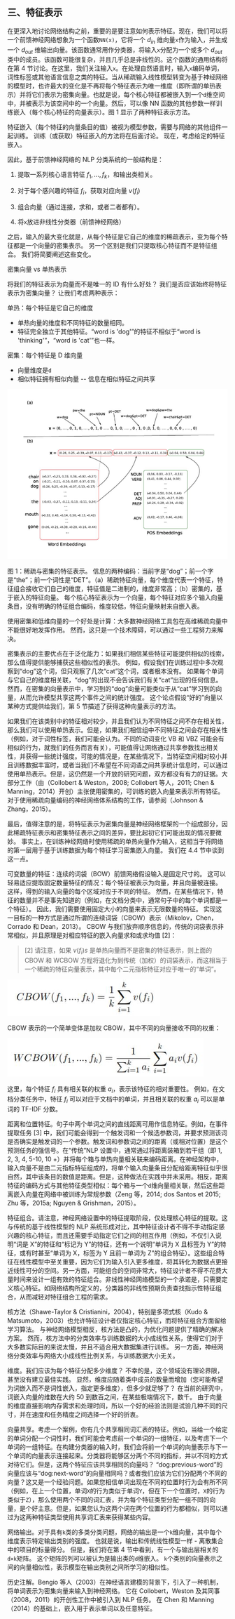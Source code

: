 ## 三、特征表示

在更深入地讨论网络结构之前，重要的是要注意如何表示特征。现在，我们可以将一个前馈神经网络想象为一个函数`NN(x)`，它将一个 $d_{in}$ 维向量`x`作为输入，并生成一个 $d_{out}$ 维输出向量。该函数通常用作分类器，将输入`x`分配为一个或多个 $d_{out}$ 类中的成员。该函数可能很复杂，并且几乎总是非线性的。这个函数的通用结构将在第 4 节讨论。在这里，我们关注输入`x`。在处理自然语言时，输入`x`编码单词，词性标签或其他语言信息之类的特征。当从稀疏输入线性模型转变为基于神经网络的模型时，也许最大的变化是不再将每个特征表示为唯一维度（即所谓的单热表示）并将它们表示为密集向量。也就是说，每个核心特征都被嵌入到一个`d`维空间中，并被表示为该空间中的一个向量。然后，可以像 NN 函数的其他参数一样训练嵌入（每个核心特征的向量表示）。图 1 显示了两种特征表示方法。

特征嵌入（每个特征的向量条目的值）被视为模型参数，需要与网络的其他组件一起训练。 训练（或获取）特征嵌入的方法将在后面讨论。 现在，考虑给定的特征嵌入。 

因此，基于前馈神经网络的 NLP 分类系统的一般结构是：

1.  提取一系列核心语言特征 $f_1, ..., f_k$，和输出类相关。

2.  对于每个感兴趣的特征 $f_i$，获取对应向量 $v(f_i)$

3.  组合向量（通过连接，求和，或者二者都有）。

4.  将`x`放进非线性分类器（前馈神经网络）

之后，输入的最大变化就是，从每个特征是它自己的维度的稀疏表示，变为每个特征都是一个向量的密集表示。 另一个区别是我们只提取核心特征而不是特征组合。 我们将简要阐述这些变化。

密集向量 vs 单热表示

将我们的特征表示为向量而不是唯一的 ID 有什么好处？ 我们是否应该始终将特征表示为密集向量？ 让我们考虑两种表示：

单热：每个特征是它自己的维度

+   单热向量的维度和不同特征的数量相同。
+   特征完全独立于其他特征。“word is 'dog'”的特征不相似于“word is 'thinking'”，“word is 'cat'”也一样。

密集：每个特征是 D 维向量

+   向量维度是`d`
+   相似特征拥有相似向量 -- 信息在相似特征之间共享

![](img/1.jpg)

图 1：稀疏与密集的特征表示。 信息的两种编码：当前字是“dog”；前一个字是“the”；前一个词性是“DET”。（a）稀疏特征向量，每个维度代表一个特征，特征组合接收它们自己的维度，特征值是二进制的，维度非常高；（b）密集的，基于嵌入的特征向量。 每个核心特征表示为一个向量，每个特征对应多个输入向量条目，没有明确的特征组合编码，维度较低，特征向量映射来自嵌入表。

使用密集和低维向量的一个好处是计算：大多数神经网络工具包在高维稀疏向量中不能很好地发挥作用。 然而，这只是一个技术障碍，可以通过一些工程努力来解决。

密集表示的主要优点在于泛化能力：如果我们相信某些特征可能提供相似的线索，那么值得提供能够捕获这些相似性的表示。 例如，假设我们在训练过程中多次观察到“dog”这个词，但只观察了几次“cat”这个词，或者根本没有。 如果每个单词与它自己的维度相关联，“dog”的出现不会告诉我们有关“cat”出现的任何信息。 然而，在密集的向量表示中，学习到的“dog”向量可能类似于从“cat”学习到的向量，从而允许模型共享这两个事件之间的统计强度。 这个论点假设“好的”向量以某种方式提供给我们，第 5 节描述了获得这种向量表示的方法。

如果我们在该类别中的特征相对较少，并且我们认为不同特征之间不存在相关性，那么我们可以使用单热表示。但是，如果我们相信组中不同特征之间会存在相关性（例如，对于词性标签，我们可能会认为。不同的动词变化 VB 和 VBZ 可能会有相似的行为，就我们的任务而言有关），可能值得让网络通过共享参数找出相关性，并获得一些统计强度。可能的情况是，在某些情况下，当特征空间相对较小并且训练数据丰富时，或者当我们不希望在不同词语之间共享统计信息时，可以通过使用单热表示。但是，这仍然是一个开放的研究问题，双方都没有有力的证据。大部分工作（由（Collobert & Weston，2008; Collobert 等人，2011; Chen & Manning，2014）开创）主张使用密集的，可训练的嵌入向量来表示所有特征。对于使用稀疏向量编码的神经网络体系结构的工作，请参阅（Johnson & Zhang，2015）。

最后，值得注意的是，将特征表示为密集向量是神经网络框架的一个组成部分，因此稀疏特征表示和密集特征表示之间的差异，要比起初它们可能出现的情况要微妙。 事实上，在训练神经网络时使用稀疏的单热向量作为输入，这相当于将网络的第一层用于基于训练数据为每个特征学习密集嵌入向量。 我们在 4.4 节中谈到这一点。

可变数量的特征：连续的词袋（BOW）前馈网络假设输入是固定尺寸的。 这可以轻易适应提取固定数量特征的情况：每个特征被表示为向量，并且向量被连接。 这样，得到的输入向量的每个区域对应于不同的特征。 然而，在某些情况下，特征的数量并不是事先知道的（例如，在文档分类中，通常句子中的每个单词都是一个特征）。 因此，我们需要使用固定大小的向量来表示无限数量的特征。 实现这一目标的一种方式是通过所谓的连续词袋（CBOW）表示（Mikolov，Chen，Corrado 和 Dean，2013）。 CBOW 与我们放弃顺序信息的，传统的词袋表示非常相似，并且原理是对相应特征的嵌入向量求和或求均值 [2]：

> [2] 请注意，如果 $v(f_i)s$ 是单热向量而不是密集的特征表示，则上面的 CBOW 和 WCBOW 方程将退化为到传统（加权）的词袋表示，而这相当于一个稀疏的特征向量表示，其中每个二元指标特征对应于唯一的“单词”。

![](img/tex-1.jpg)

CBOW 表示的一个简单变体是加权 CBOW，其中不同的向量接收不同的权重：

![](img/tex-2.jpg)

这里，每个特征 $f_i$ 具有相关联的权重 $a_i$，表示该特征的相对重要性。 例如，在文档分类任务中，特征 $f_i$ 可以对应于文档中的单词，并且相关联的权重 $a_i$ 可以是单词的 TF-IDF 分数。

距离和位置特征。句子中两个单词之间的直线距离可用作信息特征。例如，在事件提取任务 [3] 中，我们可能会得到一个触发词和一个候选参数词，并要求预测该词是否确实是触发词的一个参数。触发词和参数词之间的距离（或相对位置）是这个预测任务的强信号。在“传统”NLP 设置中，通常通过将距离装箱到若干组（即 1, 2, 3, 4, 5-10, 10 +）并将每个箱与单热向量相关联来编码距离。在神经架构中，输入向量不是由二元指标特征组成的，将单个输入向量条目分配给距离特征似乎很自然，其中该条目的数值是距离。但是，这种做法在实践中并未采用。相反，距离特征的编码方式与其他特征类型相似：每个箱与一个`d`维向量相关联，然后这些距离嵌入向量在网络中被训练为常规参数（Zeng 等，2014; dos Santos et 2015; Zhu 等，2015a; Nguyen & Grishman，2015）。

特征组合。请注意，神经网络设置中的特征提取阶段，仅处理核心特征的提取。这与传统的基于线性模型的 NLP 系统形成对比，其中特征设计者不得不手动指定感兴趣的核心特征，而且还需要手动指定它们之间的相互作用（例如，不仅引入说明“词是 X”的特征和“标记为 Y”的特征，还有一个说明“单词为 X 且标签为 Y”的特征，或有时甚至“单词为 X，标签为 Y 且前一单词为 Z”的组合特征）。这些组合特征在线性模型中至关重要，因为它们为输入引入更多维度，将其转化为数据点更接近线性可分的空间。另一方面，可能组合的空间非常大，特征设计者不得不花费大量时间来设计一组有效的特征组合。非线性神经网络模型的一个承诺是，只需要定义核心特征。如网络结构所定义的，分类器的非线性预期负责查找指示性特征组合，从而减轻对特征组合工程的需求。

核方法（Shawe-Taylor & Cristianini，2004），特别是多项式核（Kudo & Matsumoto，2003）也允许特征设计者仅指定核心特征，而将特征组合方面留给学习算法。 与神经网络模型相反，核方法是凸的，为优化问题提供了精确的解决方案。 然而，核方法中的分类效率与训练数据的大小成线性关系，使得它们对于大多数实际目的来说太慢，并且不适合用大数据集进行训练。 另一方面，神经网络分类效率与网络大小成线性比例关系，与训练数据大小无关。

维度。我们应该为每个特征分配多少维度？ 不幸的是，这个领域没有理论界限，甚至没有建立最佳实践。 显然，维度应随着类中成员的数量而增加（您可能希望为词嵌入而不是词性嵌入，指定更多维度），但多少就足够了？ 在当前的研究中，词嵌入向量的维数在大约 50 到数百之间，在某些极端情况下，数千。 由于向量的维度直接影响内存需求和处理时间，所以一个好的经验法则是试验几种不同的尺寸，并在速度和任务精度之间选择一个好的折衷。

向量共享。考虑一个案例，你有几个共享相同词汇表的特征。例如，当给一个给定的单词分配一个词性时，我们可能会考虑前一个单词的一组特征，以及考虑下一个单词的一组特征。在构建分类器的输入时，我们会将前一个单词的向量表示与下一个单词的向量表示连接起来。分类器将能够区分两个不同的指标，并以不同的方式对待它们。但是，这两个特征应该共享相同的向量吗？ “dog:previous-word”的向量应该与“dog:next-word”的向量相同吗？或者我们应该为它们分配两个不同的向量？这又是一个经验问题。如果您相信单词出现在不同的位置时行为会有所不同（例如，在上一个位置，单词`X`的行为类似于单词`Y`，但在下一个位置时，`X`的行为类似于`Z`），那么使用两个不同的词汇表，并为每个特征类型分配一组不同的向量，是个好主意。但是，如果您认为这两个词在两个位置的行为都相似，则可以通过为这两种特征类型使用共享词汇表来获得某些内容。

网络输出。对于具有`k`类的多类分类问题，网络的输出是一个`k`维向量，其中每个维度表示特定输出类别的强度。 也就是说，输出和传统线性模型一样 - 离散集合中的项目的标量得分。 但是，我们将在第 4 节中看到，有一个与输出层相关的`d×k`矩阵。 这个矩阵的列可以被认为是输出类的`d`维嵌入。         `k`个类别的向量表示之间的向量相似性，表示模型在输出类别之间所学习的相似性。

历史注解。Bengio 等人（2003）在神经语言建模的背景下，引入了一种机制，将单词表示为密集向量来输入到神经网络。 它在 Collobert，Weston 及其同事（2008，2011）的开创性工作中被引入到 NLP 任务。 在 Chen 和 Manning（2014）的基础上，嵌入用于表示单词以及任意特征。
